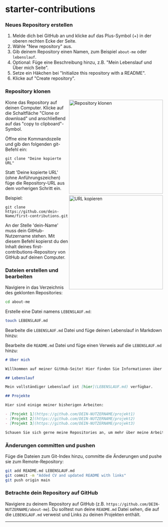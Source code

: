 # starter-contributions

### Neues Repository erstellen

1. Melde dich bei GitHub an und klicke auf das Plus-Symbol (+) in der oberen rechten Ecke der Seite.
2. Wähle "New repository" aus.
3. Gib deinem Repository einen Namen, zum Beispiel `about-me` oder `lebenslauf`.
4. Optional: Füge eine Beschreibung hinzu, z.B. "Mein Lebenslauf und Über mich Seite".
5. Setze ein Häkchen bei "Initialize this repository with a README".
6. Klicke auf "Create repository".

### Repository klonen

<img align="right" width="300" src="https://firstcontributions.github.io/assets/Readme/clone.png" alt="Repository klonen" />

Klone das Repository auf deinen Computer. Klicke auf die Schaltfläche "Clone or download" und anschließend auf das "copy to clipboard"-Symbol.

Öffne eine Kommandozeile und gib den folgenden git-Befehl ein:

```
git clone "Deine kopierte URL"
```

Statt 'Deine kopierte URL' (ohne Anführungszeichen) füge die Repository-URL aus dem vorherigen Schritt ein.

<img align="right" width="300" src="https://firstcontributions.github.io/assets/Readme/copy-to-clipboard.png" alt="URL kopieren" />

Beispiel:

```
git clone https://github.com/dein-Name/first-contributions.git
```

An der Stelle 'dein-Name' muss dein GitHub-Nutzername stehen. Mit diesem Befehl kopierst du den Inhalt deines first-contributions-Repository von GitHub auf deinen Computer.

### Dateien erstellen und bearbeiten

Navigiere in das Verzeichnis des geklonten Repositories:

```sh
cd about-me
```

Erstelle eine Datei namens `LEBENSLAUF.md`:

```sh
touch LEBENSLAUF.md
```

Bearbeite die `LEBENSLAUF.md` Datei und füge deinen Lebenslauf in Markdown hinzu:

Bearbeite die `README.md` Datei und füge einen Verweis auf die `LEBENSLAUF.md` hinzu:

```markdown
# Über mich

Willkommen auf meiner GitHub-Seite! Hier finden Sie Informationen über mich und meinen Lebenslauf.

## Lebenslauf

Mein vollständiger Lebenslauf ist [hier](LEBENSLAUF.md) verfügbar.

## Projekte

Hier sind einige meiner bisherigen Arbeiten:

- [Projekt 1](https://github.com/DEIN-NUTZERNAME/projekt1)
- [Projekt 2](https://github.com/DEIN-NUTZERNAME/projekt2)
- [Projekt 3](https://github.com/DEIN-NUTZERNAME/projekt3)

Schauen Sie sich gerne meine Repositories an, um mehr über meine Arbeit zu erfahren.
```

### Änderungen committen und pushen

Füge die Dateien zum Git-Index hinzu, committe die Änderungen und pushe sie zum Remote-Repository:

```sh
git add README.md LEBENSLAUF.md
git commit -m "Added CV and updated README with links"
git push origin main
```

### Betrachte dein Repository auf GitHub

Navigiere zu deinem Repository auf GitHub (z.B. `https://github.com/DEIN-NUTZERNAME/about-me`). Du solltest nun deine `README.md` Datei sehen, die auf die `LEBENSLAUF.md` verweist und Links zu deinen Projekten enthält.

---
